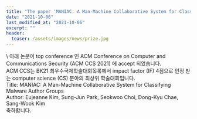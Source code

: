 ```yaml
---
title: "The paper 'MANIAC: A Man-Machine Collaborative System for Classifying Malware Author Groups' has been accepted in a top conference, ACM CCS 2021"
date: "2021-10-06"
last_modified_at: "2021-10-06"
excerpt: ""
header:
  teaser: /assets/images/news/prize.jpg
---
```

\\
아래 논문이 top conference 인 ACM Conference on Computer and Communications Security (ACM CCS 2021) 에 accept 되었습니다.<br>ACM CCS는 BK21 최우수국제학술대회목록에서 impact factor (IF) 4점으로 인정 받는 computer science (CS) 분야의 최상위 학술대회입니다.<br>Title: MANIAC: A Man-Machine Collaborative System for Classifying Malware Author Groups<br>Author: Eujeanne Kim, Sung-Jun Park, Seokwoo Choi, Dong-Kyu Chae, Sang-Wook Kim<br>축하합니다.